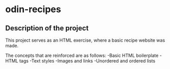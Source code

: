 # odin-recipes

## Description of the project
This project serves as an HTML exercise, where a basic recipe website was made.

The concepts that are reinforced are as follows:
-Basic HTML boilerplate
-HTML tags
-Text styles
-Images and links
-Unordered and ordered lists